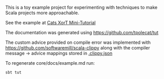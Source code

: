 This is a toy example project for experimenting with techniques to make Scala projects more approachable.

See the example at [Cats XorT Mini-Tutorial](./core/docs/example.md)

The documentation was generated using 
https://github.com/tpolecat/tut

The custom advice provided on compile error was implemented with
https://github.com/softwaremill/scala-clippy
along with the compiler message -> advice mappings stored in [.clippy.json](./.clippy.json)

To regenerate core/docs/example.md run:
```
sbt tut
```
